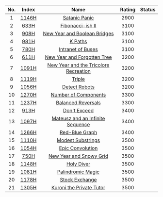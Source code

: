 No.|Index|Name|Rating|Status
:-:|:-:|:-:|:-:|:-:
1|[1146H](http://codeforces.com/problemset/problem/1146/H)|[Satanic Panic](http://codeforces.com/problemset/problem/1146/H)|2900|
2|[633H](http://codeforces.com/problemset/problem/633/H)|[Fibonacci-ish II](http://codeforces.com/problemset/problem/633/H)|3100|
3|[908H](http://codeforces.com/problemset/problem/908/H)|[New Year and Boolean Bridges](http://codeforces.com/problemset/problem/908/H)|3100|
4|[981H](http://codeforces.com/problemset/problem/981/H)|[K Paths](http://codeforces.com/problemset/problem/981/H)|3100|
5|[780H](http://codeforces.com/problemset/problem/780/H)|[Intranet of Buses](http://codeforces.com/problemset/problem/780/H)|3100|
6|[611H](http://codeforces.com/problemset/problem/611/H)|[New Year  and Forgotten Tree](http://codeforces.com/problemset/problem/611/H)|3200|
7|[1091H](http://codeforces.com/problemset/problem/1091/H)|[New Year and the Tricolore Recreation](http://codeforces.com/problemset/problem/1091/H)|3200|
8|[1119H](http://codeforces.com/problemset/problem/1119/H)|[Triple](http://codeforces.com/problemset/problem/1119/H)|3200|
9|[1056H](http://codeforces.com/problemset/problem/1056/H)|[Detect Robots](http://codeforces.com/problemset/problem/1056/H)|3200|
10|[1270H](http://codeforces.com/problemset/problem/1270/H)|[Number of Components](http://codeforces.com/problemset/problem/1270/H)|3300|
11|[1237H](http://codeforces.com/problemset/problem/1237/H)|[Balanced Reversals](http://codeforces.com/problemset/problem/1237/H)|3300|
12|[913H](http://codeforces.com/problemset/problem/913/H)|[Don't Exceed](http://codeforces.com/problemset/problem/913/H)|3400|
13|[1097H](http://codeforces.com/problemset/problem/1097/H)|[Mateusz and an Infinite Sequence](http://codeforces.com/problemset/problem/1097/H)|3400|
14|[1266H](http://codeforces.com/problemset/problem/1266/H)|[Red-Blue Graph](http://codeforces.com/problemset/problem/1266/H)|3400|
15|[1110H](http://codeforces.com/problemset/problem/1110/H)|[Modest Substrings](http://codeforces.com/problemset/problem/1110/H)|3500|
16|[1054H](http://codeforces.com/problemset/problem/1054/H)|[Epic Convolution](http://codeforces.com/problemset/problem/1054/H)|3500|
17|[750H](http://codeforces.com/problemset/problem/750/H)|[New Year and Snowy Grid](http://codeforces.com/problemset/problem/750/H)|3500|
18|[1148H](http://codeforces.com/problemset/problem/1148/H)|[Holy Diver ](http://codeforces.com/problemset/problem/1148/H)|3500|
19|[1081H](http://codeforces.com/problemset/problem/1081/H)|[Palindromic Magic](http://codeforces.com/problemset/problem/1081/H)|3500|
20|[1178H](http://codeforces.com/problemset/problem/1178/H)|[Stock Exchange](http://codeforces.com/problemset/problem/1178/H)|3500|
21|[1305H](http://codeforces.com/problemset/problem/1305/H)|[Kuroni the Private Tutor](http://codeforces.com/problemset/problem/1305/H)|3500|
